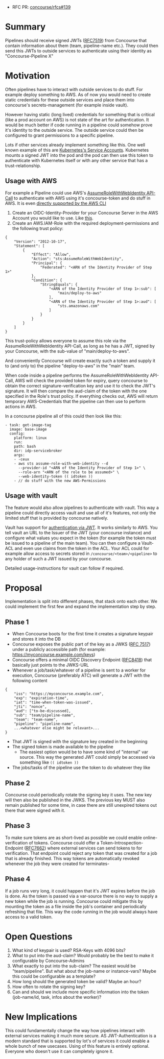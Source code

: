 * RFC PR: [concourse/rfcs#139](https://github.com/concourse/rfcs/pull/139)

# Summary

Pipelines should receive signed JWTs ([RFC7519](https://datatracker.ietf.org/doc/html/rfc7519)) from Concourse that contain information about them (team, pipeline-name etc.).
They could then send this JWTs to outside services to authenticate using their identity as "Concourse-Pipeline X"


# Motivation
Often pipelines have to interact with outside services to do stuff. For example deploy something to AWS.
As of now you would need to create static credentials for these outside services and place them into concourse's secrets-management (for example inside vault).

However having static (long lived) credentials for something that is critical (like a prod account on AWS) is not state of the art for authentication.
It would be much better if code running in a pipeline could somehow prove it's identity to the outside service. The outside service could then be configured to grant permissions to a specific pipeline.

Lots if other services already implement something like this. One well known example of this are [Kubernetes's Service Accounts](https://kubernetes.io/docs/concepts/security/service-accounts/#authenticating-credentials). Kubernetes mounts a signed JWT into the pod and the pod can then use this token to authenticate with Kubernetes itself or with any other service that has a trust-relationship.

## Usage with AWS
For example a Pipeline could use AWS's [AssumeRoleWithWebIdentity API-Call](https://docs.aws.amazon.com/STS/latest/APIReference/API_AssumeRoleWithWebIdentity.html) to authenticate with AWS using it's concourse-token and do stuff in AWS. It is even [directly supported by the AWS CLI](https://docs.aws.amazon.com/cli/latest/reference/sts/assume-role-with-web-identity.html)

1. Create an OIDC-Identity-Provider for your Concourse Server in the AWS Account you would like to use. Like [this](img/AWS-IDP.png).
2. Create an AWS.IAM-Role with the required deployment-permissions and the following trust policy:
```
{
    "Version": "2012-10-17",
    "Statement": [
        {
            "Effect": "Allow",
            "Action": "sts:AssumeRoleWithWebIdentity",
            "Principal": {
                "Federated": "<ARN of the Identity Provider of Step 1>"
            },
            "Condition": {
                "StringEquals": {
                    "<ARN of the Identity Provider of Step 1>:sub": [
                        "main/deploy-to-aws"
                    ],
                    "<ARN of the Identity Provider of Step 1>:aud": [
                        "sts.amazonaws.com"
                    ]
                }
            }
        }
    ]
}
```
This trust-policy allows everyone to assume this role via the AssumeRoleWithWebIdentity API-Call, as long as he has a JWT, signed by your Concourse, with the sub-value of "main/deploy-to-aws".

And conveniently Concourse will create exactly such a token and supply it to (and only to) the pipeline "deploy-to-aws" in the "main" team.

When code inside a pipeline performs the AssumeRoleWithWebIdentity API-Call, AWS will check the provided token for expiry, query concourse to obtain the correct signature-verification key and use it to check the JWT's signature. It will then compare the aud-claim of the token with the one specified in the Role's trust policy. If everything checks out, AWS will return temporary AWS-Credentials that the pipeline can then use to perform actions in AWS.

In a concourse pipeline all of this could then look like this:
```
- task: get-image-tag
  image: base-image
  config:
    platform: linux
    run:
    path: bash
    dir: idp-servicebroker
    args:
    - -ceux
    - aws sts assume-role-with-web-identity --d
      --provider-id "<ARN of the Identity Provider of Step 1>" \
      --role-arn "<ARN of the role to be assumed>" \
      --web-identity-token (( idtoken ))
    - // do stuff with the new AWS-Permissions
```


## Usage with vault
The feature would also allow pipelines to authenticate with vault. This way a pipeline could directly access vault and use all of it's features, not only the limited stuff that is provided by concourse natively.

Vault has support for [authentication via JWT](https://developer.hashicorp.com/vault/docs/auth/jwt).
It works similarly to AWS. You tell vault an URL to the Issuer of the JWT (your concourse instance) and configure what values you expect in the token (for example the token must be issued to a pipeline of the main team). You can then configure a Vault-ACL and even use claims from the token in the ACL. Your ACL could for example allow access to secrets stored in ```/concourse/<team>/<pipeline>``` to any holder of such a JWT issued by your concourse.

Detailed usage-instructions for vault can follow if required.

# Proposal
Implementation is split into different phases, that stack onto each other. We could implement the first few and expand the implementation step by step.

## Phase 1
- When Concourse boots for the first time it creates a signature keypair and stores it into the DB
- Concourse exposes the public part of the key as a JWKS ([RFC 7517](https://datatracker.ietf.org/doc/html/rfc7517)) under a publicly accessible path (for example: https://myconcourse.example.com/keys)
- Concourse offers a minimal OIDC Discovery Endpoint ([RFC8418](https://datatracker.ietf.org/doc/html/rfc8414)) that basically just points to the JWKS-URL
- Whenever a job/task/whatever of a pipeline is sent to a worker for execution, Concourse (preferably ATC) will generate a JWT with the following content
```
{
    "iss": "https://myconcourse.example.com",
    "exp": "expiration-time",
    "iat": "time-when-token-was-issued",
    "jti": "nonce",
    "aud": ["to-be-discussed],
    "sub": "team/pipeline-name",
    "team": "team-name",
    "pipeline": "pipeline-name",
    ...<whatever else might be relevant>...
}
```
- That JWT is signed with the signature key created in the beginning
- The signed token is made available to the pipeline
    - The easiest option would be to have some kind of "internal" var source. This way the generated JWT could simply be accessed via something like ```(( idtoken ))```
- The jobs/tasks of the pipeline use the token to do whatever they like

## Phase 2
Concourse could periodically rotate the signing key it uses. The new key will then also be published in the JWKS. The previous key MUST also remain published for some time, in case there are still unexpired tokens out there that were signed with it.

## Phase 3
To make sure tokens are as short-lived as possible we could enable online-verification of tokens. Concourse could offer a Token-Introspection-Endpoint ([RFC7662](https://datatracker.ietf.org/doc/html/rfc7662)) where external services can send tokens to for verification.
That endpoint could reject any token that was created for a job that is already finished. This way tokens are automatically revoked whenever the job they were created for terminates-

## Phase 4
If a job runs very long, it could happen that it's JWT expires before the job is done. As the token is passed via a var-source there is no way to supply a new token while the job is running.
Concourse could mitigate this by mounting the token as a file inside the job's container and periodically refreshing that file.
This way the code running in the job would always have access to a valid token.


# Open Questions

1. What kind of keypair is used? RSA-Keys with 4096 bits?
2. What to put into the aud-claim? Would probably be the best to make it configurable by Concourse-Admins
3. What exactly to put into the sub-claim? The easiest would be "team/pipeline". But what about the job-name or instance-vars? Maybe this could be configurable as a template?
4. How long should the generated token be valid? Maybe an hour?
5. How often to rotate the signing key?
6. Can and should we include more specific information into the token (job-name/id, task, infos about the worker)?


# New Implications

This could fundamentally change the way how pipelines interact with external services making it much more secure.
AS JWT-Authentication is a modern standard that is supported by lot's of services it could enable a whole bunch of new usecases.
Using of this feature is entirely optional. Everyone who doesn't use it can completely ignore it.

